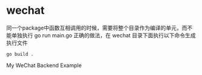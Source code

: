 # wechat
同一个package中函数互相调用的时候，需要将整个目录作为编译的单元，而不能单独执行 go run main.go
正确的做法，在 wechat 目录下面执行以下命令生成执行文件
```
go build .
```
My WeChat Backend Example
